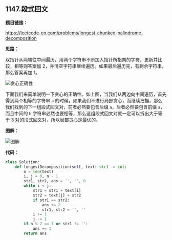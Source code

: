 ## 1147.段式回文

**题目链接：**

https://leetcode-cn.com/problems/longest-chunked-palindrome-decomposition

**思路：**

双指针从两端往中间遍历，用两个字符串不断加入指针所指向的字符，更新并比较，相等则答案加 2，并清空字符串继续遍历。如果最后遍历完，有剩余字符串，那么答案再加 1。

![贪心正确性](http://qiniu.wenyuetech.cn/1147-2.png)

下面我们来简单说明一下贪心的正确性。如上图，当我们从两边向中间遍历，首先得到两个相等的字符串 `a` 的时候，如果我们不进行局部贪心，而继续扫描，那么我们找到的下一组段式回文对，前者必然要包含后缀 `a`，后者必然要包含前缀 `a`，而且中间的 `b` 字符串必然也要相等，那么这组段式回文对就一定可以拆出大于等于 3 对的段式回文对。所以局部贪心是最优的。

**图解：**

![图解](http://qiniu.wenyuetech.cn/1147-1.gif)


**代码：**
```python
class Solution:
    def longestDecomposition(self, text: str) -> int:
        n = len(text)
        i, j = 0, n - 1
        str1, str2, ans = '', '', 0
        while i < j:
            str1 = str1 + text[i]
            str2 = text[j] + str2
            if str1 == str2:
                ans += 2
                str1, str2 = '', ''
            i += 1
            j -= 1
        if n % 2 == 1 or str1 != '':
            ans += 1
        return ans
```


